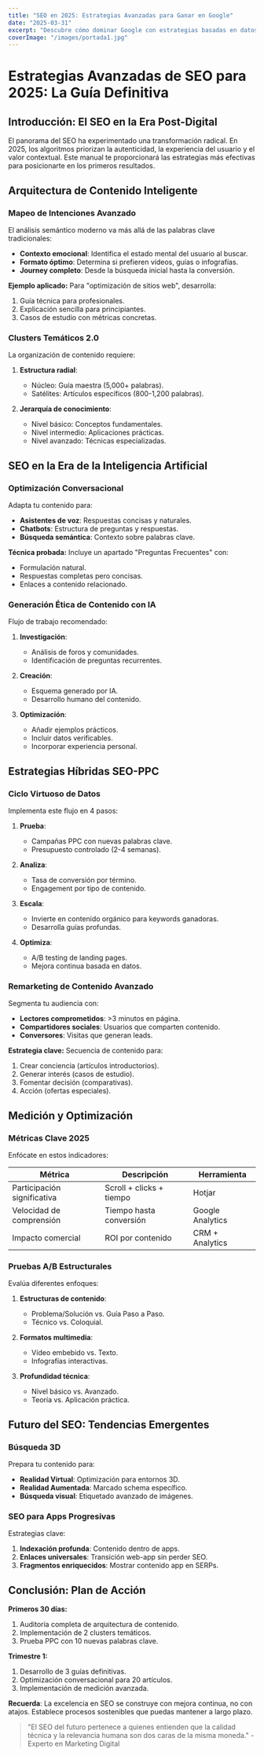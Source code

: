```yaml
---
title: "SEO en 2025: Estrategias Avanzadas para Ganar en Google"
date: "2025-03-31"
excerpt: "Descubre cómo dominar Google con estrategias basadas en datos: SEO, PPC, benchmarks y clusters semánticos para atraer tráfico de calidad y mejorar conversiones."
coverImage: "/images/portada1.jpg"  
---
```

# Estrategias Avanzadas de SEO para 2025: La Guía Definitiva

## Introducción: El SEO en la Era Post-Digital

El panorama del SEO ha experimentado una transformación radical. En 2025, los algoritmos priorizan la autenticidad, la experiencia del usuario y el valor contextual. Este manual te proporcionará las estrategias más efectivas para posicionarte en los primeros resultados.

## Arquitectura de Contenido Inteligente

### Mapeo de Intenciones Avanzado

El análisis semántico moderno va más allá de las palabras clave tradicionales:

- **Contexto emocional**: Identifica el estado mental del usuario al buscar.
- **Formato óptimo**: Determina si prefieren vídeos, guías o infografías.
- **Journey completo**: Desde la búsqueda inicial hasta la conversión.

**Ejemplo aplicado:**
Para "optimización de sitios web", desarrolla:
1. Guía técnica para profesionales.
2. Explicación sencilla para principiantes.
3. Casos de estudio con métricas concretas.

### Clusters Temáticos 2.0

La organización de contenido requiere:

1. **Estructura radial**:
   - Núcleo: Guía maestra (5,000+ palabras).
   - Satélites: Artículos específicos (800-1,200 palabras).

2. **Jerarquía de conocimiento**:
   - Nivel básico: Conceptos fundamentales.
   - Nivel intermedio: Aplicaciones prácticas.
   - Nivel avanzado: Técnicas especializadas.

## SEO en la Era de la Inteligencia Artificial

### Optimización Conversacional

Adapta tu contenido para:

- **Asistentes de voz**: Respuestas concisas y naturales.
- **Chatbots**: Estructura de preguntas y respuestas.
- **Búsqueda semántica**: Contexto sobre palabras clave.

**Técnica probada:**
Incluye un apartado "Preguntas Frecuentes" con:
- Formulación natural.
- Respuestas completas pero concisas.
- Enlaces a contenido relacionado.

### Generación Ética de Contenido con IA

Flujo de trabajo recomendado:

1. **Investigación**:
   - Análisis de foros y comunidades.
   - Identificación de preguntas recurrentes.

2. **Creación**:
   - Esquema generado por IA.
   - Desarrollo humano del contenido.

3. **Optimización**:
   - Añadir ejemplos prácticos.
   - Incluir datos verificables.
   - Incorporar experiencia personal.

## Estrategias Híbridas SEO-PPC

### Ciclo Virtuoso de Datos

Implementa este flujo en 4 pasos:

1. **Prueba**:
   - Campañas PPC con nuevas palabras clave.
   - Presupuesto controlado (2-4 semanas).

2. **Analiza**:
   - Tasa de conversión por término.
   - Engagement por tipo de contenido.

3. **Escala**:
   - Invierte en contenido orgánico para keywords ganadoras.
   - Desarrolla guías profundas.

4. **Optimiza**:
   - A/B testing de landing pages.
   - Mejora continua basada en datos.

### Remarketing de Contenido Avanzado

Segmenta tu audiencia con:

- **Lectores comprometidos**: >3 minutos en página.
- **Compartidores sociales**: Usuarios que comparten contenido.
- **Conversores**: Visitas que generan leads.

**Estrategia clave:**
Secuencia de contenido para:
1. Crear conciencia (artículos introductorios).
2. Generar interés (casos de estudio).
3. Fomentar decisión (comparativas).
4. Acción (ofertas especiales).

## Medición y Optimización

### Métricas Clave 2025

Enfócate en estos indicadores:

| Métrica | Descripción | Herramienta |
|---------|-------------|-------------|
| Participación significativa | Scroll + clicks + tiempo | Hotjar |
| Velocidad de comprensión | Tiempo hasta conversión | Google Analytics |
| Impacto comercial | ROI por contenido | CRM + Analytics |

### Pruebas A/B Estructurales

Evalúa diferentes enfoques:

1. **Estructuras de contenido**:
   - Problema/Solución vs. Guía Paso a Paso.
   - Técnico vs. Coloquial.

2. **Formatos multimedia**:
   - Vídeo embebido vs. Texto.
   - Infografías interactivas.

3. **Profundidad técnica**:
   - Nivel básico vs. Avanzado.
   - Teoría vs. Aplicación práctica.

## Futuro del SEO: Tendencias Emergentes

### Búsqueda 3D

Prepara tu contenido para:

- **Realidad Virtual**: Optimización para entornos 3D.
- **Realidad Aumentada**: Marcado schema específico.
- **Búsqueda visual**: Etiquetado avanzado de imágenes.

### SEO para Apps Progresivas

Estrategias clave:

1. **Indexación profunda**: Contenido dentro de apps.
2. **Enlaces universales**: Transición web-app sin perder SEO.
3. **Fragmentos enriquecidos**: Mostrar contenido app en SERPs.

## Conclusión: Plan de Acción

**Primeros 30 días:**
1. Auditoría completa de arquitectura de contenido.
2. Implementación de 2 clusters temáticos.
3. Prueba PPC con 10 nuevas palabras clave.

**Trimestre 1:**
1. Desarrollo de 3 guías definitivas.
2. Optimización conversacional para 20 artículos.
3. Implementación de medición avanzada.

**Recuerda**: La excelencia en SEO se construye con mejora continua, no con atajos. Establece procesos sostenibles que puedas mantener a largo plazo.

> "El SEO del futuro pertenece a quienes entienden que la calidad técnica y la relevancia humana son dos caras de la misma moneda." - Experto en Marketing Digital

